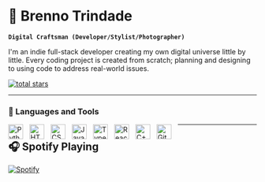 # 🦑  Brenno Trindade

**`Digital Craftsman (Developer/Stylist/Photographer)`**

I'm an indie full-stack developer creating my own digital universe little by little. Every coding project is created from scratch; planning and designing to using code to address real-world issues.

   <p align="left">
      <a href="https://github.com/brennotrindade?tab=repositories&sort=stargazers">
         <img alt="total stars" title="Total stars on GitHub" src="https://custom-icon-badges.demolab.com/github/stars/brennotrindade?color=55960c&style=for-the-badge&labelColor=488207&logo=star"/></a>
   </p>

---

### 🧰 Languages and Tools

<img align="left" alt="Python" width="30px" style="padding-right:10px;" src="https://cdn.jsdelivr.net/gh/devicons/devicon/icons/python/python-plain.svg" />
<img align="left" alt="HTML" width="30px" style="padding-right:10px;" src="https://cdn.jsdelivr.net/gh/devicons/devicon/icons/html5/html5-plain.svg" />
<img align="left" alt="CSS" width="30px" style="padding-right:10px;" src="https://cdn.jsdelivr.net/gh/devicons/devicon/icons/css3/css3-plain.svg" />
<img align="left" alt="JavaScript" width="30px" style="padding-right:10px;" src="https://cdn.jsdelivr.net/gh/devicons/devicon/icons/javascript/javascript-plain.svg" />
<img align="left" alt="TypeScript" width="30px" style="padding-right:10px;" src="https://cdn.jsdelivr.net/gh/devicons/devicon/icons/typescript/typescript-plain.svg" />
<img align="left" alt="React" width="30px" style="padding-right:10px;" src="https://cdn.jsdelivr.net/gh/devicons/devicon/icons/react/react-original.svg" />
<img align="left" alt="C++" width="30px" style="padding-right:10px;" src="https://cdn.jsdelivr.net/gh/devicons/devicon/icons/cplusplus/cplusplus-line.svg" />
<img align="left" alt="GitHub" width="30px" style="padding-right:10px;" src="https://cdn.jsdelivr.net/gh/devicons/devicon/icons/github/github-original.svg" />

---

## 🎧 Spotify Playing

[![Spotify](https://readme-spotify.brennotrindade.com/api/spotify)](https://open.spotify.com/user/31gcoxb7omfh4zib5uhhmm6ek7z4)
